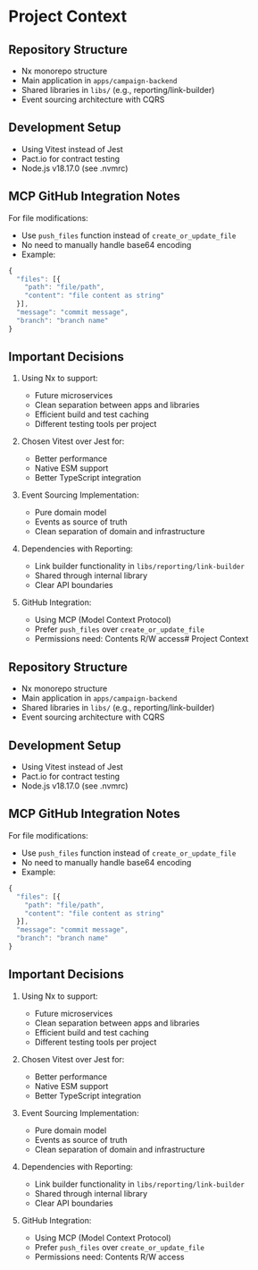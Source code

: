 # Project Context

## Repository Structure
- Nx monorepo structure
- Main application in `apps/campaign-backend`
- Shared libraries in `libs/` (e.g., reporting/link-builder)
- Event sourcing architecture with CQRS

## Development Setup
- Using Vitest instead of Jest
- Pact.io for contract testing
- Node.js v18.17.0 (see .nvmrc)

## MCP GitHub Integration Notes
For file modifications:
- Use `push_files` function instead of `create_or_update_file`
- No need to manually handle base64 encoding
- Example:
```typescript
{
  "files": [{
    "path": "file/path",
    "content": "file content as string"
  }],
  "message": "commit message",
  "branch": "branch name"
}
```

## Important Decisions
1. Using Nx to support:
   - Future microservices
   - Clean separation between apps and libraries
   - Efficient build and test caching
   - Different testing tools per project

2. Chosen Vitest over Jest for:
   - Better performance
   - Native ESM support
   - Better TypeScript integration

3. Event Sourcing Implementation:
   - Pure domain model
   - Events as source of truth
   - Clean separation of domain and infrastructure

4. Dependencies with Reporting:
   - Link builder functionality in `libs/reporting/link-builder`
   - Shared through internal library
   - Clear API boundaries

5. GitHub Integration:
   - Using MCP (Model Context Protocol)
   - Prefer `push_files` over `create_or_update_file`
   - Permissions need: Contents R/W access# Project Context

## Repository Structure
- Nx monorepo structure
- Main application in `apps/campaign-backend`
- Shared libraries in `libs/` (e.g., reporting/link-builder)
- Event sourcing architecture with CQRS

## Development Setup
- Using Vitest instead of Jest
- Pact.io for contract testing
- Node.js v18.17.0 (see .nvmrc)

## MCP GitHub Integration Notes
For file modifications:
- Use `push_files` function instead of `create_or_update_file`
- No need to manually handle base64 encoding
- Example:
```typescript
{
  "files": [{
    "path": "file/path",
    "content": "file content as string"
  }],
  "message": "commit message",
  "branch": "branch name"
}
```

## Important Decisions
1. Using Nx to support:
   - Future microservices
   - Clean separation between apps and libraries
   - Efficient build and test caching
   - Different testing tools per project

2. Chosen Vitest over Jest for:
   - Better performance
   - Native ESM support
   - Better TypeScript integration

3. Event Sourcing Implementation:
   - Pure domain model
   - Events as source of truth
   - Clean separation of domain and infrastructure

4. Dependencies with Reporting:
   - Link builder functionality in `libs/reporting/link-builder`
   - Shared through internal library
   - Clear API boundaries

5. GitHub Integration:
   - Using MCP (Model Context Protocol)
   - Prefer `push_files` over `create_or_update_file`
   - Permissions need: Contents R/W access
